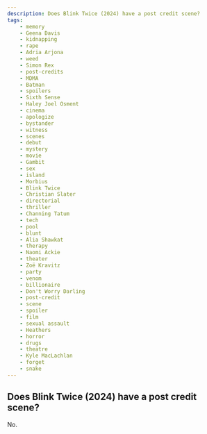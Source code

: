 ```yaml
---
description: Does Blink Twice (2024) have a post credit scene?
tags: 
    - memory
    - Geena Davis
    - kidnapping
    - rape
    - Adria Arjona
    - weed
    - Simon Rex
    - post-credits
    - MDMA
    - Batman
    - spoilers
    - Sixth Sense
    - Haley Joel Osment
    - cinema
    - apologize
    - bystander
    - witness
    - scenes
    - debut
    - mystery
    - movie
    - Gambit
    - sex
    - island
    - Morbius
    - Blink Twice
    - Christian Slater
    - directorial
    - thriller
    - Channing Tatum
    - tech
    - pool
    - blunt
    - Alia Shawkat
    - therapy
    - Naomi Ackie
    - theater
    - Zoë Kravitz
    - party
    - venom
    - billionaire
    - Don't Worry Darling
    - post-credit
    - scene
    - spoiler
    - film
    - sexual assault
    - Heathers
    - horror
    - drugs
    - theatre
    - Kyle MacLachlan
    - forget
    - snake
---
```


## Does Blink Twice (2024) have a post credit scene?

No.
